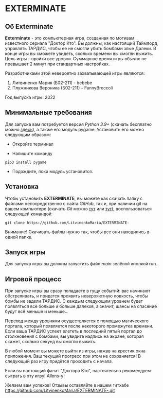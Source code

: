 # **EXTERMINATE**

## Об **Exterminate**

**Exterminate** - это компьютерная игра, созданная по мотивам известного сериала "Доктор Кто". Вы должны, как настоящий Таймлорд, управлять ТАРДИС, чтобы ее не смогли убить бомбами злые Далеки. В конце игры вы сможете увидеть, сколько времени вы смогли выжить. Цель игры - пройти все уровни. Суммарное время игры обычно не превышает 2 минут при стандартных настройках. 

Разработчиками этой невероятно захватывающей игры являются:
1) Литвиненко Мария (Б02-211) - bebebe
2) Плужникова Вероника (Б02-211) - FunnyBroccoli 

Год выпуска игры: 2022

## Минимальные требования

Для запуска вам потребуется версия *Python 3.9+* (скачать бесплатно можно [здесь](https://www.python.org/downloads/)), 
а также его модуль pygame. Установить его можно следующим образом:

* Откройте терминал

* Напишите команду 

```
pip3 install pygame
```
* Подождите, пока модуль установится.

## Установка

Чтобы установить **EXTERMINATE**, вы можете как скачать папку с файлами непосредственно с сайта *GitHub*, так и, при наличии git на вашем компьютере 
(скачать *Git* можно [тут](https://git-scm.com/downloads) или [тут](https://gitforwindows.org/)), воспользоваться следующей командой: 

```
git clone https://github.com/LitvinenkoMaria/EXTERMINATE-
```
Внимание! Скачивать файлы нужно так, чтобы все они находились в одной папке.

## Запуск игры
Для запуска игры вы должны запустить файл *main* зелёной кнопкой run. 

## Игровой процесс
При запуске игры вы сразу попадаете в гущу событий: вас начинают обстреливать, и придется проявить неверояютную ловкость, чтобы бомбы не задели ТАРДИС. С каждым следующим уровнем будет появляться всё больше и больше далеков, а значит, шансы на спасение будут всё меньше и меньше...

Переход между уровнями осуществляется с помощью магического портала, который появляется после некоторого промежутка времени. Если ваша ТАРДИС успеет влететь в последний пятый портал до столкновения с бомбами, вы увидите надпись на экране, которая скажет, сколько секунд вы смогли выжить.

В любой момент вы можете выйти из игры, нажав на крестик окна приложения. Ваш текущий прогресс при этом не сохраняется! В следующий раз игру придётся проходить с начала.

Если вы настоящий фанат "Доктора Кто", настоятельно рекомендуем сыграть в эту игру! Allons-y!

Желаем вам успехов! Отзывы оставляйте в нашем гитхабе https://github.com/LitvinenkoMaria/EXTERMINATE-.git
